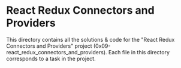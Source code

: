 # React Redux Connectors and Providers

This directory contains all the solutions & code for the "React Redux Connectors and Providers" project (0x09-react_redux_connectors_and_providers). Each file in this directory corresponds to a task in the project.
